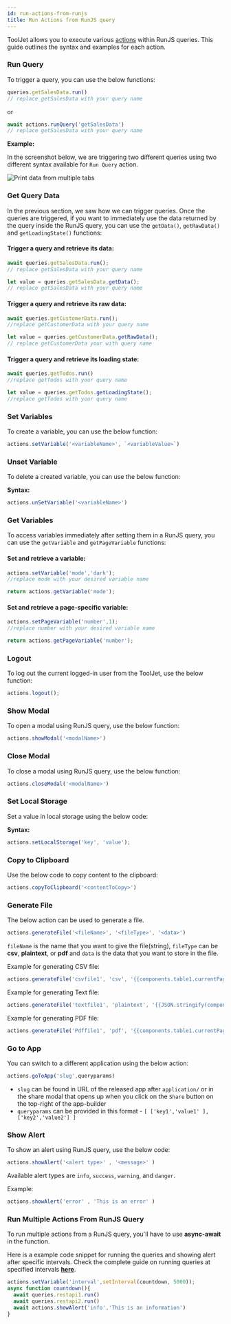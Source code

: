 ```yaml
---
id: run-actions-from-runjs
title: Run Actions from RunJS query
---
```


ToolJet allows you to execute various [actions](/docs/actions/show-alert) within RunJS queries. This guide outlines the syntax and examples for each action.

<div >

### Run Query 

To trigger a query, you can use the below functions:

```js
queries.getSalesData.run()
// replace getSalesData with your query name
```
or
```js
await actions.runQuery('getSalesData') 
// replace getSalesData with your query name
```

**Example:**

In the screenshot below, we are triggering two different queries using two different syntax available for `Run Query` action.

<div style={{textAlign: 'center'}}>
    <img style={{ border:'0', marginBottom:'15px', borderRadius:'5px', boxShadow: '0px 1px 3px rgba(0, 0, 0, 0.2)' }} className="screenshot-full" src="/img/how-to/run-actions-from-runjs/runquery-v3.png" alt="Print data from multiple tabs" />
</div>

</div>

<div >

### Get Query Data

In the previous section, we saw how we can trigger queries. Once the queries are triggered, if you want to immediately use the data returned by the query inside the RunJS query, you can use the `getData()`, `getRawData()` and `getLoadingState()` functions:

#### Trigger a query and retrieve its data:

```js
await queries.getSalesData.run(); 
// replace getSalesData with your query name

let value = queries.getSalesData.getData(); 
// replace getSalesData with your query name
```

#### Trigger a query and retrieve its raw data:

```js
await queries.getCustomerData.run(); 
//replace getCustomerData with your query name

let value = queries.getCustomerData.getRawData(); 
// replace getCustomerData your with query name
```

#### Trigger a query and retrieve its loading state:

```js
await queries.getTodos.run()
//replace getTodos with your query name

let value = queries.getTodos.getLoadingState();
//replace getTodos with your query name
```

</div>

<div >

### Set Variables

To create a variable, you can use the below function:

```javascript
actions.setVariable('<variableName>', `<variableValue>`)
```

</div>

<div >

### Unset Variable

To delete a created variable, you can use the below function:

**Syntax:**

```javascript
actions.unSetVariable('<variableName>')
```

</div>

<div >

### Get Variables

To access variables immediately after setting them in a RunJS query, you can use the `getVariable` and `getPageVariable` functions:

#### Set and retrieve a variable: 

```js
actions.setVariable('mode','dark');
//replace mode with your desired variable name

return actions.getVariable('mode');
```

#### Set and retrieve a page-specific variable:
```js
actions.setPageVariable('number',1);
//replace number with your desired variable name

return actions.getPageVariable('number');
```

</div>

<div >

### Logout

To log out the current logged-in user from the ToolJet, use the below function:

```javascript
actions.logout();
```

</div>

<div >

### Show Modal

To open a modal using RunJS query, use the below function:

```javascript
actions.showModal('<modalName>')
```

</div>

<div >

### Close Modal

To close a modal using RunJS query, use the below function:

```javascript
actions.closeModal('<modalName>')
```

</div>

<div >

### Set Local Storage 

Set a value in local storage using the below code:

**Syntax:**

```javascript
actions.setLocalStorage('key', 'value');
```

</div>

<div >

### Copy to Clipboard

Use the below code to copy content to the clipboard:

```javascript
actions.copyToClipboard('<contentToCopy>')
```

</div>

<div >

### Generate File

The below action can be used to generate a file.

```js
actions.generateFile('<fileName>', '<fileType>', '<data>')
```

`fileName` is the name that you want to give the file(string), `fileType` can be **csv**, **plaintext**, or **pdf** and `data` is the data that you want to store in the file.

Example for generating CSV file:

```js
actions.generateFile('csvfile1', 'csv', '{{components.table1.currentPageData}}') // generate a csv file named csvfile1 with the data from the current page of table
```

Example for generating Text file:

```js
actions.generateFile('textfile1', 'plaintext', '{{JSON.stringify(components.table1.currentPageData)}}') // generate a text file named textfile1 with the data from the current page of table (stringified)
```

Example for generating PDF file:

```js
actions.generateFile('Pdffile1', 'pdf', '{{components.table1.currentPageData}}') // generate a text file named Pdffile1 with the data from the current page of table
```

</div>

<div >

### Go to App

You can switch to a different application using the below action:

```javascript
actions.goToApp('slug',queryparams) 
```

- `slug` can be found in URL of the released app after `application/` or in the share modal that opens up when you click on the `Share` button on the top-right of the app-builder
- `queryparams` can be provided in this format - `[ ['key1','value1' ], ['key2','value2'] ]`

</div>

<div >

### Show Alert

To show an alert using RunJS query, use the below code:

```js
actions.showAlert('<alert type>' , '<message>' )
```

Available alert types are `info`, `success`, `warning`, and `danger`.

Example:
```js
actions.showAlert('error' , 'This is an error' )
```

</div>

<div >

### Run Multiple Actions From RunJS Query

To run multiple actions from a RunJS query, you'll have to use **async-await** in the function.

Here is a example code snippet for running the queries and showing alert after specific intervals. Check the complete guide on running queries at specified intervals **[here](/docs/how-to/run-query-at-specified-intervals)**.

```js
actions.setVariable('interval',setInterval(countdown, 5000));
async function countdown(){
  await queries.restapi1.run()
  await queries.restapi2.run()
  await actions.showAlert('info','This is an information')
}
```

</div>

